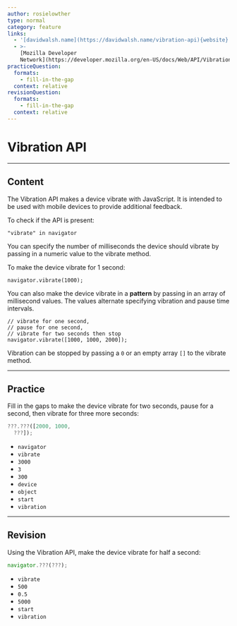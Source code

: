 ```yaml
---
author: rosielowther
type: normal
category: feature
links:
  - '[davidwalsh.name](https://davidwalsh.name/vibration-api){website}'
  - >-
    [Mozilla Developer
    Network](https://developer.mozilla.org/en-US/docs/Web/API/Vibration_API){website}
practiceQuestion:
  formats:
    - fill-in-the-gap
  context: relative
revisionQuestion:
  formats:
    - fill-in-the-gap
  context: relative
---
```


# Vibration API


---

## Content

The Vibration API makes a device vibrate with JavaScript. It is intended to be used with mobile devices to provide additional feedback.

To check if the API is present:

```plain-text
"vibrate" in navigator
```

You can specify the number of milliseconds the device should vibrate by passing in a numeric value to the vibrate method.

To make the device vibrate for 1 second:

```plain-text
navigator.vibrate(1000);
```

You can also make the device vibrate in a **pattern** by passing in an array of millisecond values. The values alternate specifying vibration and pause time intervals.

```plain-text
// vibrate for one second,
// pause for one second,
// vibrate for two seconds then stop
navigator.vibrate([1000, 1000, 2000]);     
```

Vibration can be stopped by passing a `0` or an empty array `[]` to the vibrate method.


---

## Practice

Fill in the gaps to make the device vibrate for two seconds, pause for a second, then vibrate for three more seconds:

```javascript
???.???([2000, 1000,
  ???]);
```

- `navigator`
- `vibrate`
- `3000`
- `3`
- `300`
- `device`
- `object`
- `start`
- `vibration`


---

## Revision

Using the Vibration API, make the device vibrate for half a second:

```javascript
navigator.???(???);
```

- `vibrate`
- `500`
- `0.5`
- `5000`
- `start`
- `vibration`
